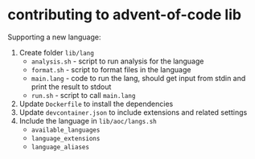 # contributing to advent-of-code lib

Supporting a new language:

1. Create folder `lib/lang`
    - `analysis.sh` - script to run analysis for the language
    - `format.sh` - script to format files in the language
    - `main.lang` - code to run the lang, should get input from stdin and print the result to stdout
    - `run.sh` - script to call `main.lang`
2. Update `Dockerfile` to install the dependencies
3. Update `devcontainer.json` to include extensions and related settings    
4. Include the language in `lib/aoc/langs.sh`
    - `available_languages`
    - `language_extensions`
    - `language_aliases`
